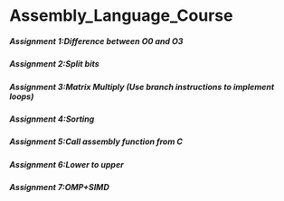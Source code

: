 # Assembly_Language_Course
##### Assignment 1:Difference between O0 and O3
##### Assignment 2:Split bits
##### Assignment 3:Matrix Multiply (Use branch instructions to implement loops)
##### Assignment 4:Sorting
##### Assignment 5:Call assembly function from C
##### Assignment 6:Lower to upper
##### Assignment 7:OMP+SIMD
